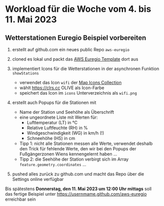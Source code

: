 # Workload für die Woche vom 4. bis 11. Mai 2023

## Wetterstationen Euregio Beispiel vorbereiten

1. erstellt auf github.com ein neues public Repo `aws-euregio`

2. cloned es lokal und packt das [AWS Euregio Template](https://webmapping.github.io/templates/template_aws-euregio.zip) dort aus

3. implementiert Icons für die Wetterstationen in der asynchronen Funktion `showStations`
    - verwendet das Icon `wifi` der [Map Icons Collection](https://mapicons.mapsmarker.com/)
    - wählt <https://clrs.cc> OLIVE als Icon-Farbe
    - speichert das Icon im `icons` Unterverzeichnis als `wifi.png`

4. erstellt auch Popups für die Stationen mit
    - Name der Station und Seehöhe als Überschrift
    - eine ungeordnete Liste mit Werten für:
        - Lufttemperatur (LT) in °C
        - Relative Luftfeuchte (RH) in %
        - Windgeschwindigkeit (WG) in km/h (!)
        - Schneehöhe (HS) in cm
    - Tipp 1: nicht alle Stationen messen alle Werte, verwendet deshalb den Trick für fehlende Werte, den wir bei den Popups der Fußgängerzonen Wiens kennengelernt haben  ...
    - Tipp 2: die Seehöhe der Station verbirgt sich im Array `feature.geometry.coordinates` ...

5. pushed alles zurück zu github.com und macht das Repo über die Settings online verfügbar

Bis spätestens **Donnerstag, den 11. Mai 2023 um 12:00 Uhr mittags** soll das fertige Beispiel unter https://usernmame.github.com/aws-euregio erreichbar sein
